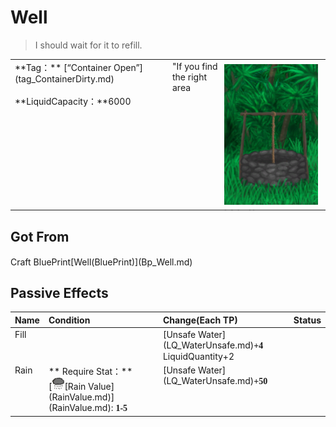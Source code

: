 # Well  
> I should wait for it to refill.  
  
<table class="table table-bordered" data-toggle="table"  data-show-header="false"><thead style="display:none"><tr ><th  style="width:50%;text-align:left;vertical-align:top;"  >title</th><th  style="width:50%;text-align:left;vertical-align:top;"  ></th></tr></thead><tr ><td  style="width:50%;text-align:left;vertical-align:top;"  >**Tag：**	[“Container Open”](tag_ContainerDirty.md)<br><br>**LiquidCapacity：**6000</td><td  style="width:50%;text-align:left;vertical-align:top;"  ><div style="float:right; margin:5px"><div class="gamecard" style="width:150px; height:225px;"><a href="Well.md" style="color:black"><img decoding="async" src="Sprite/Well.png" class="cardimage" style="max-width:150px;max-height:225px;"><span style="font-size: 25px;">Well</span></a></div></div>"If you find the right area</td></tr></tbody></table>  
  
## Got From  
<div style="display:inline-block"><div class="gamedatalist" style="text-align:left;min-width:200px;min-height:0px;"><div style="display:inline-block"><div style="display:inline-block;vertical-align:middle;">Craft BluePrint</div><div style="display:inline-block;vertical-align:middle;">[Well(BluePrint)](Bp_Well.md)</div></div></div></div>  
  
## Passive Effects  
<table class="table table-bordered" data-toggle="table"  ><thead style=""><tr ><th  style="text-align:left;vertical-align:top;"  >Name</th><th  style="text-align:left;vertical-align:top;"  >Condition</th><th  style="text-align:left;vertical-align:top;"  >Change(Each TP)</th><th  style="text-align:left;vertical-align:top;"  data-sortable="true"  >Status</th></tr></thead><tr ><td  style="text-align:left;vertical-align:top;"  >Fill</td><td  style="text-align:left;vertical-align:top;"  ></td><td  style="text-align:left;vertical-align:top;"  >[Unsafe Water](LQ_WaterUnsafe.md)<span style="font-family:ui-monospace"><b>+4</b></span><br>LiquidQuantity+2</td><td  style="text-align:left;vertical-align:top;"  ></td></tr><tr ><td  style="text-align:left;vertical-align:top;"  >Rain</td><td  style="text-align:left;vertical-align:top;"  >** Require Stat：**<br>[<div style="width:20px;display:inline-block;text-align:center"><img decoding="async" src="Sprite/RainLight.png" href="a.md" style="max-width:20px;max-height:20px;"></div>[Rain Value](RainValue.md)](RainValue.md): <span style="font-family:ui-monospace"><b>1-5</b></span></td><td  style="text-align:left;vertical-align:top;"  >[Unsafe Water](LQ_WaterUnsafe.md)<span style="font-family:ui-monospace"><b>+50</b></span></td><td  style="text-align:left;vertical-align:top;"  ></td></tr></tbody></table>  
  


<script>document.title="Well - Card Survival Wiki";</script>